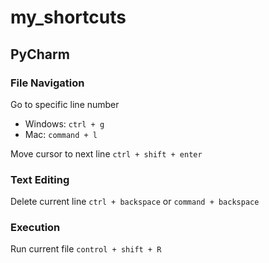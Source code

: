 # my_shortcuts

## PyCharm


### File Navigation
Go to specific line number 
  - Windows: ```ctrl + g```
  - Mac: ```command + l```

Move cursor to next line ```ctrl + shift + enter```
 
### Text Editing
Delete current line ```ctrl + backspace``` or ```command + backspace```

### Execution 
Run current file ```control + shift + R```
